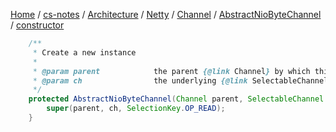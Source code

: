 [Home](https://mengxianbin.github.io) /
[cs-notes](https://mengxianbin.github.io/cs-notes/site) /
[Architecture](https://mengxianbin.github.io/cs-notes/site/Architecture) /
[Netty](https://mengxianbin.github.io/cs-notes/site/Architecture/Netty) /
[Channel](https://mengxianbin.github.io/cs-notes/site/Architecture/Netty/Channel) /
[AbstractNioByteChannel](https://mengxianbin.github.io/cs-notes/site/Architecture/Netty/Channel/AbstractNioByteChannel) /
[constructor](https://mengxianbin.github.io/cs-notes/site/Architecture/Netty/Channel/AbstractNioByteChannel/constructor)

```java
    /**
     * Create a new instance
     *
     * @param parent            the parent {@link Channel} by which this instance was created. May be {@code null}
     * @param ch                the underlying {@link SelectableChannel} on which it operates
     */
    protected AbstractNioByteChannel(Channel parent, SelectableChannel ch) {
        super(parent, ch, SelectionKey.OP_READ);
    }
```
